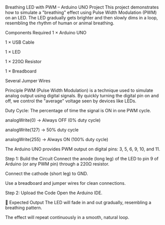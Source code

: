 Breathing LED with PWM – Arduino UNO Project
This project demonstrates how to simulate a "breathing" effect using Pulse Width Modulation (PWM) on an LED. The LED gradually gets brighter and then slowly dims in a loop, resembling the rhythm of human or animal breathing.

 Components Required
1 × Arduino UNO

1 × USB Cable

1 × LED

1 × 220Ω Resistor

1 × Breadboard

Several Jumper Wires

Principle
PWM (Pulse Width Modulation) is a technique used to simulate analog output using digital signals. By quickly turning the digital pin on and off, we control the "average" voltage seen by devices like LEDs.

Duty Cycle: The percentage of time the signal is ON in one PWM cycle.

analogWrite(0) → Always OFF (0% duty cycle)

analogWrite(127) → 50% duty cycle

analogWrite(255) → Always ON (100% duty cycle)

The Arduino UNO provides PWM output on digital pins: 3, 5, 6, 9, 10, and 11.

Step 1: Build the Circuit
Connect the anode (long leg) of the LED to pin 9 of Arduino (or any PWM pin) through a 220Ω resistor.

Connect the cathode (short leg) to GND.

Use a breadboard and jumper wires for clean connections.

Step 2: Upload the Code
Open the Arduino IDE.

📸 Expected Output
The LED will fade in and out gradually, resembling a breathing pattern.

The effect will repeat continuously in a smooth, natural loop.

